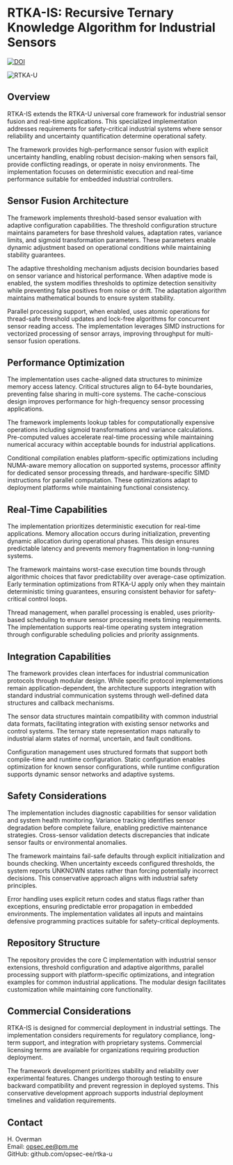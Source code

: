 # RTKA-IS: Recursive Ternary Knowledge Algorithm for Industrial Sensors

[![DOI](https://zenodo.org/badge/DOI/10.5281/zenodo.17148691.svg)](https://doi.org/10.5281/zenodo.17173499)


![RTKA-U](github.com/opsec-ee/rtka-u)

## Overview

RTKA-IS extends the RTKA-U universal core framework for industrial sensor fusion and real-time applications. This specialized implementation addresses requirements for safety-critical industrial systems where sensor reliability and uncertainty quantification determine operational safety.

The framework provides high-performance sensor fusion with explicit uncertainty handling, enabling robust decision-making when sensors fail, provide conflicting readings, or operate in noisy environments. The implementation focuses on deterministic execution and real-time performance suitable for embedded industrial controllers.

## Sensor Fusion Architecture

The framework implements threshold-based sensor evaluation with adaptive configuration capabilities. The threshold configuration structure maintains parameters for base threshold values, adaptation rates, variance limits, and sigmoid transformation parameters. These parameters enable dynamic adjustment based on operational conditions while maintaining stability guarantees.

The adaptive thresholding mechanism adjusts decision boundaries based on sensor variance and historical performance. When adaptive mode is enabled, the system modifies thresholds to optimize detection sensitivity while preventing false positives from noise or drift. The adaptation algorithm maintains mathematical bounds to ensure system stability.

Parallel processing support, when enabled, uses atomic operations for thread-safe threshold updates and lock-free algorithms for concurrent sensor reading access. The implementation leverages SIMD instructions for vectorized processing of sensor arrays, improving throughput for multi-sensor fusion operations.

## Performance Optimization

The implementation uses cache-aligned data structures to minimize memory access latency. Critical structures align to 64-byte boundaries, preventing false sharing in multi-core systems. The cache-conscious design improves performance for high-frequency sensor processing applications.

The framework implements lookup tables for computationally expensive operations including sigmoid transformations and variance calculations. Pre-computed values accelerate real-time processing while maintaining numerical accuracy within acceptable bounds for industrial applications.

Conditional compilation enables platform-specific optimizations including NUMA-aware memory allocation on supported systems, processor affinity for dedicated sensor processing threads, and hardware-specific SIMD instructions for parallel computation. These optimizations adapt to deployment platforms while maintaining functional consistency.

## Real-Time Capabilities

The implementation prioritizes deterministic execution for real-time applications. Memory allocation occurs during initialization, preventing dynamic allocation during operational phases. This design ensures predictable latency and prevents memory fragmentation in long-running systems.

The framework maintains worst-case execution time bounds through algorithmic choices that favor predictability over average-case optimization. Early termination optimizations from RTKA-U apply only when they maintain deterministic timing guarantees, ensuring consistent behavior for safety-critical control loops.

Thread management, when parallel processing is enabled, uses priority-based scheduling to ensure sensor processing meets timing requirements. The implementation supports real-time operating system integration through configurable scheduling policies and priority assignments.

## Integration Capabilities

The framework provides clean interfaces for industrial communication protocols through modular design. While specific protocol implementations remain application-dependent, the architecture supports integration with standard industrial communication systems through well-defined data structures and callback mechanisms.

The sensor data structures maintain compatibility with common industrial data formats, facilitating integration with existing sensor networks and control systems. The ternary state representation maps naturally to industrial alarm states of normal, uncertain, and fault conditions.

Configuration management uses structured formats that support both compile-time and runtime configuration. Static configuration enables optimization for known sensor configurations, while runtime configuration supports dynamic sensor networks and adaptive systems.

## Safety Considerations

The implementation includes diagnostic capabilities for sensor validation and system health monitoring. Variance tracking identifies sensor degradation before complete failure, enabling predictive maintenance strategies. Cross-sensor validation detects discrepancies that indicate sensor faults or environmental anomalies.

The framework maintains fail-safe defaults through explicit initialization and bounds checking. When uncertainty exceeds configured thresholds, the system reports UNKNOWN states rather than forcing potentially incorrect decisions. This conservative approach aligns with industrial safety principles.

Error handling uses explicit return codes and status flags rather than exceptions, ensuring predictable error propagation in embedded environments. The implementation validates all inputs and maintains defensive programming practices suitable for safety-critical deployments.

## Repository Structure

The repository provides the core C implementation with industrial sensor extensions, threshold configuration and adaptive algorithms, parallel processing support with platform-specific optimizations, and integration examples for common industrial applications. The modular design facilitates customization while maintaining core functionality.

## Commercial Considerations

RTKA-IS is designed for commercial deployment in industrial settings. The implementation considers requirements for regulatory compliance, long-term support, and integration with proprietary systems. Commercial licensing terms are available for organizations requiring production deployment.

The framework development prioritizes stability and reliability over experimental features. Changes undergo thorough testing to ensure backward compatibility and prevent regression in deployed systems. This conservative development approach supports industrial deployment timelines and validation requirements.

## Contact

H. Overman  
Email: opsec.ee@pm.me  
GitHub: github.com/opsec-ee/rtka-u
